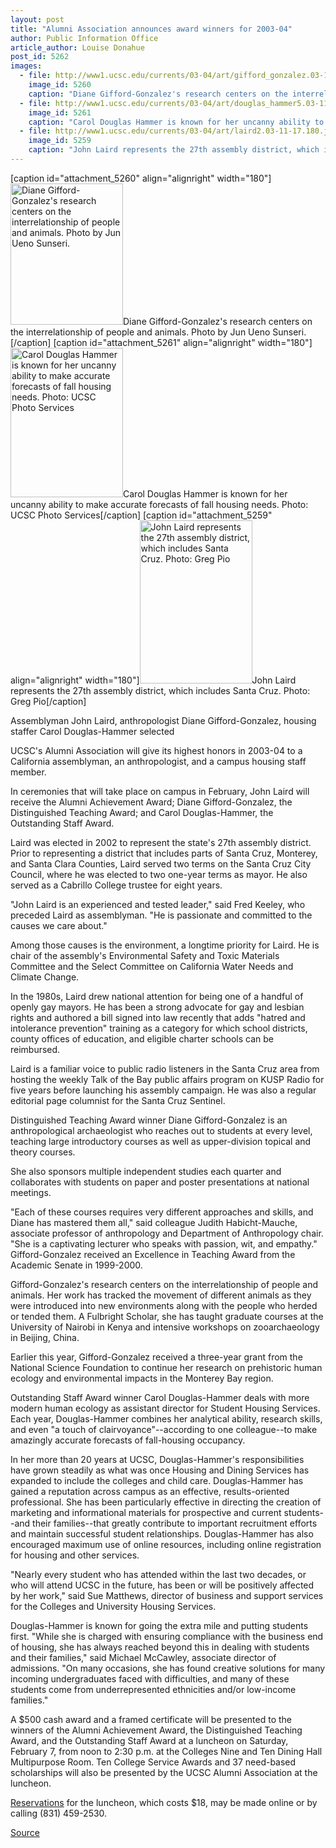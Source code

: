```yaml
---
layout: post
title: "Alumni Association announces award winners for 2003-04"
author: Public Information Office
article_author: Louise Donahue
post_id: 5262
images:
  - file: http://www1.ucsc.edu/currents/03-04/art/gifford_gonzalez.03-11-17.jpg
    image_id: 5260
    caption: "Diane Gifford-Gonzalez's research centers on the interrelationship of people and animals. Photo by Jun Ueno Sunseri."
  - file: http://www1.ucsc.edu/currents/03-04/art/douglas_hammer5.03-11-17.jpg
    image_id: 5261
    caption: "Carol Douglas Hammer is known for her uncanny ability to make accurate forecasts of fall housing needs. Photo: UCSC Photo Services"
  - file: http://www1.ucsc.edu/currents/03-04/art/laird2.03-11-17.180.jpg
    image_id: 5259
    caption: "John Laird represents the 27th assembly district, which includes Santa Cruz. Photo: Greg Pio"
---
```


[caption id="attachment_5260" align="alignright" width="180"]<a href="http://dev-ucsc-news.pantheonsite.io/wp-content/uploads/2003/11/gifford_gonzalez.03-11-17.jpg"><img class="size-full wp-image-5260" src="http://dev-ucsc-news.pantheonsite.io/wp-content/uploads/2003/11/gifford_gonzalez.03-11-17.jpg" alt="Diane Gifford-Gonzalez's research centers on the interrelationship of people and animals. Photo by Jun Ueno Sunseri." width="180" height="226" /></a>Diane Gifford-Gonzalez's research centers on the interrelationship of people and animals. Photo by Jun Ueno Sunseri.[/caption]
[caption id="attachment_5261" align="alignright" width="180"]<a href="http://dev-ucsc-news.pantheonsite.io/wp-content/uploads/2003/11/douglas_hammer5.03-11-17.jpg"><img class="size-full wp-image-5261" src="http://dev-ucsc-news.pantheonsite.io/wp-content/uploads/2003/11/douglas_hammer5.03-11-17.jpg" alt="Carol Douglas Hammer is known for her uncanny ability to make accurate forecasts of fall housing needs. Photo: UCSC Photo Services" width="180" height="239" /></a>Carol Douglas Hammer is known for her uncanny ability to make accurate forecasts of fall housing needs. Photo: UCSC Photo Services[/caption]
[caption id="attachment_5259" align="alignright" width="180"]<a href="http://dev-ucsc-news.pantheonsite.io/wp-content/uploads/2003/11/laird2.03-11-17.180.jpg"><img class="size-full wp-image-5259" src="http://dev-ucsc-news.pantheonsite.io/wp-content/uploads/2003/11/laird2.03-11-17.180.jpg" alt="John Laird represents the 27th assembly district, which includes Santa Cruz. Photo: Greg Pio" width="180" height="261" /></a>John Laird represents the 27th assembly district, which includes Santa Cruz. Photo: Greg Pio[/caption]
<p class="sectionheadblack">
  Assemblyman John Laird, anthropologist Diane Gifford-Gonzalez, housing staffer Carol Douglas-Hammer selected
</p>
<p>
  UCSC's Alumni Association will give its highest honors in 2003-04 to a California assemblyman, an anthropologist, and a campus housing staff member.
</p>
<p>
  In ceremonies that will take place on campus in February, John Laird will receive the Alumni Achievement Award; Diane Gifford-Gonzalez, the Distinguished Teaching Award; and Carol Douglas-Hammer, the Outstanding Staff Award.<br>
</p>
<p>
  Laird was elected in 2002 to represent the state's 27th assembly district. Prior to representing a district that includes parts of Santa Cruz, Monterey, and Santa Clara Counties, Laird served two terms on the Santa Cruz City Council, where he was elected to two one-year terms as mayor. He also served as a Cabrillo College trustee for eight years.<br>
</p>
<p>
  "John Laird is an experienced and tested leader," said Fred Keeley, who preceded Laird as assemblyman. "He is passionate and committed to the causes we care about."<br>
</p>
<p>
  Among those causes is the environment, a longtime priority for Laird. He is chair of the assembly's Environmental Safety and Toxic Materials Committee and the Select Committee on California Water Needs and Climate Change.
</p>
<p>
  In the 1980s, Laird drew national attention for being one of a handful of openly gay mayors. He has been a strong advocate for gay and lesbian rights and authored a bill signed into law recently that adds "hatred and intolerance prevention" training as a category for which school districts, county offices of education, and eligible charter schools can be reimbursed.<br>
</p>
<p>
  Laird is a familiar voice to public radio listeners in the Santa Cruz area from hosting the weekly Talk of the Bay public affairs program on KUSP Radio for five years before launching his assembly campaign. He was also a regular editorial page columnist for the Santa Cruz Sentinel.<br>
</p>
<p>
  Distinguished Teaching Award winner Diane Gifford-Gonzalez is an anthropological archaeologist who reaches out to students at every level, teaching large introductory courses as well as upper-division topical and theory courses.
</p>
<p>
  She also sponsors multiple independent studies each quarter and collaborates with students on paper and poster presentations at national meetings.<br>
</p>
<p>
  "Each of these courses requires very different approaches and skills, and Diane has mastered them all," said colleague Judith Habicht-Mauche, associate professor of anthropology and Department of Anthropology chair. "She is a captivating lecturer who speaks with passion, wit, and empathy." Gifford-Gonzalez received an Excellence in Teaching Award from the Academic Senate in 1999-2000.<br>
</p>
<p>
  Gifford-Gonzalez's research centers on the interrelationship of people and animals. Her work has tracked the movement of different animals as they were introduced into new environments along with the people who herded or tended them. A Fulbright Scholar, she has taught graduate courses at the University of Nairobi in Kenya and intensive workshops on zooarchaeology in Beijing, China.<br>
</p>
<p>
  Earlier this year, Gifford-Gonzalez received a three-year grant from the National Science Foundation to continue her research on prehistoric human ecology and environmental impacts in the Monterey Bay region.<br>
</p>
<p>
  Outstanding Staff Award winner Carol Douglas-Hammer deals with more modern human ecology as assistant director for Student Housing Services. Each year, Douglas-Hammer combines her analytical ability, research skills, and even "a touch of clairvoyance"--according to one colleague--to make amazingly accurate forecasts of fall-housing occupancy.<br>
</p>
<p>
  In her more than 20 years at UCSC, Douglas-Hammer's responsibilities have grown steadily as what was once Housing and Dining Services has expanded to include the colleges and child care. Douglas-Hammer has gained a reputation across campus as an effective, results-oriented professional. She has been particularly effective in directing the creation of marketing and informational materials for prospective and current students--and their families--that greatly contribute to important recruitment efforts and maintain successful student relationships. Douglas-Hammer has also encouraged maximum use of online resources, including online registration for housing and other services.<br>
</p>
<p>
  "Nearly every student who has attended within the last two decades, or who will attend UCSC in the future, has been or will be positively affected by her work," said Sue Matthews, director of business and support services for the Colleges and University Housing Services.<br>
</p>
<p>
  Douglas-Hammer is known for going the extra mile and putting students first. "While she is charged with ensuring compliance with the business end of housing, she has always reached beyond this in dealing with students and their families," said Michael McCawley, associate director of admissions. "On many occasions, she has found creative solutions for many incoming undergraduates faced with difficulties, and many of these students come from underrepresented ethnicities and/or low-income families."<br>
</p>
<p>
  A $500 cash award and a framed certificate will be presented to the winners of the Alumni Achievement Award, the Distinguished Teaching Award, and the Outstanding Staff Award at a luncheon on Saturday, February 7, from noon to 2:30 p.m. at the Colleges Nine and Ten Dining Hall Multipurpose Room. Ten College Service Awards and 37 need-based scholarships will also be presented by the UCSC Alumni Association at the luncheon.<br>
</p>
<p>
  <a href="http://alumni.ucsc.edu/programs/awards/luncheon_2004.htm">Reservations</a> for the luncheon, which costs $18, may be made online or by calling (831) 459-2530.<br>
</p>
<p><a href="http://www1.ucsc.edu/currents/03-04/art/alumni_awards.html" title="Permalink to alumni_awards">Source</a></p>
